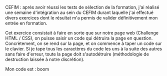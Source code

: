 CEFIM : après avoir réussi les tests de sélection de la formation, j'ai réalisé une semaine d'intégration au sein du CEFIM durant laquelle j'ai effectué divers exercices dont le résultat m'a permis de valider définitivement mon entrée en formation.

Cet exercice consistait à faire en sorte que sur notre page web (Challenge HTML / CSS), on puisse saisir un code qui détruira la page en question.
Concrètement, on se rend sur la page, et on commence à taper un code sur le clavier. Si je tape tous les caractères du code les uns à la suite des autres sans faire d'erreur, toute la page doit s'autodétruire (méthodologie de destruction laissée à notre discrétion).

Mon code est : boom
